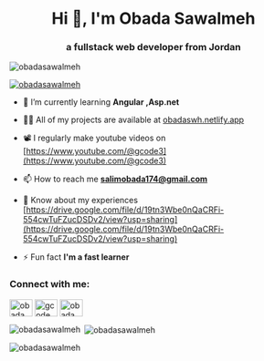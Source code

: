 <h1 align="center">Hi 👋, I'm Obada Sawalmeh</h1>
<h3 align="center">a fullstack web developer from Jordan</h3>

<p align="left"> <img src="https://komarev.com/ghpvc/?username=obadasawalmeh&label=Profile%20views&color=0e75b6&style=flat" alt="obadasawalmeh" /> </p>

<p align="left"> <a href="https://github.com/ryo-ma/github-profile-trophy"><img src="https://github-profile-trophy.vercel.app/?username=obadasawalmeh" alt="obadasawalmeh" /></a> </p>

- 🌱 I’m currently learning **Angular ,Asp.net**

- 👨‍💻 All of my projects are available at [obadaswh.netlify.app](obadaswh.netlify.app)

- 📽️ I regularly make youtube videos on [https://www.youtube.com/@gcode3](https://www.youtube.com/@gcode3)

- 📫 How to reach me **salimobada174@gmail.com**

- 📄 Know about my experiences [https://drive.google.com/file/d/19tn3Wbe0nQaCRFi-554cwTuFZucDSDv2/view?usp=sharing](https://drive.google.com/file/d/19tn3Wbe0nQaCRFi-554cwTuFZucDSDv2/view?usp=sharing)

- ⚡ Fun fact **I'm a fast learner**

<h3 align="left">Connect with me:</h3>
<p align="left">
<a href="https://linkedin.com/in/obada sawalmeh" target="blank"><img align="center" src="https://raw.githubusercontent.com/rahuldkjain/github-profile-readme-generator/master/src/images/icons/Social/linked-in-alt.svg" alt="obada sawalmeh" height="30" width="40" /></a>
<a href="https://www.youtube.com/c/gcode" target="blank"><img align="center" src="https://raw.githubusercontent.com/rahuldkjain/github-profile-readme-generator/master/src/images/icons/Social/youtube.svg" alt="gcode" height="30" width="40" /></a>
<a href="https://www.leetcode.com/obada sawalmeh" target="blank"><img align="center" src="https://raw.githubusercontent.com/rahuldkjain/github-profile-readme-generator/master/src/images/icons/Social/leet-code.svg" alt="obada sawalmeh" height="30" width="40" /></a>
</p>



<p><img align="left" src="https://github-readme-stats.vercel.app/api/top-langs?username=obadasawalmeh&show_icons=true&locale=en&layout=compact" alt="obadasawalmeh" /></p>

<p>&nbsp;<img align="center" src="https://github-readme-stats.vercel.app/api?username=obadasawalmeh&show_icons=true&locale=en" alt="obadasawalmeh" /></p>

<p><img align="center" src="https://github-readme-streak-stats.herokuapp.com/?user=obadasawalmeh&" alt="obadasawalmeh" /></p>
